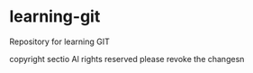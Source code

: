 # learning-git
Repository for learning GIT

copyright sectio
Al rights reserved
please revoke the changesn
